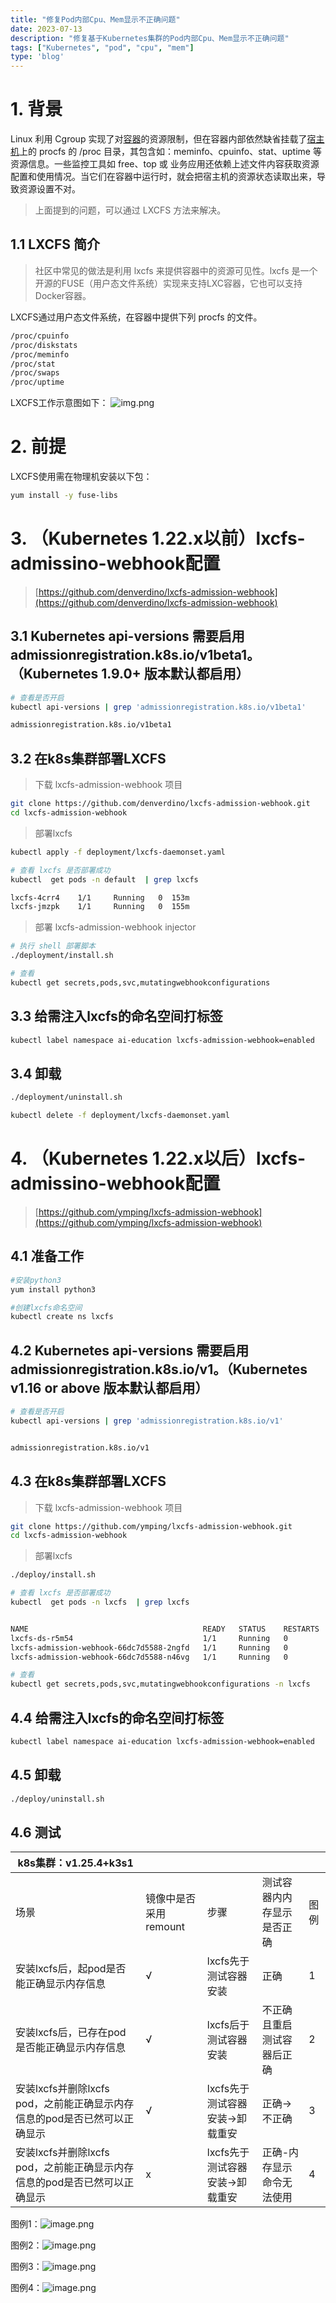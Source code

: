```yaml
---
title: "修复Pod内部Cpu、Mem显示不正确问题"
date: 2023-07-13
description: "修复基于Kubernetes集群的Pod内部Cpu、Mem显示不正确问题"
tags: ["Kubernetes", "pod", "cpu", "mem"]
type: 'blog'
---
```



# 1. 背景
Linux 利用 Cgroup 实现了对[容器](https://cloud.tencent.com/product/tke?from=10680)的资源限制，但在容器内部依然缺省挂载了[宿主机](https://cloud.tencent.com/product/cdh?from=10680)上的 procfs 的 /proc 目录，其包含如：meminfo、cpuinfo、stat、uptime 等资源信息。一些监控工具如 free、top 或 业务应用还依赖上述文件内容获取资源配置和使用情况。当它们在容器中运行时，就会把宿主机的资源状态读取出来，导致资源设置不对。
>上面提到的问题，可以通过 LXCFS 方法来解决。

## 1.1 **LXCFS 简介**
> 社区中常见的做法是利用 lxcfs 来提供容器中的资源可见性。lxcfs 是一个开源的FUSE（用户态文件系统）实现来支持LXC容器，它也可以支持Docker容器。

LXCFS通过用户态文件系统，在容器中提供下列 procfs 的文件。
```bash
/proc/cpuinfo
/proc/diskstats
/proc/meminfo
/proc/stat
/proc/swaps
/proc/uptime
```
LXCFS工作示意图如下：
![img.png](1.png)

# 2. 前提
LXCFS使用需在物理机安装以下包：
```bash
yum install -y fuse-libs
```

# 3. （Kubernetes 1.22.x以前）lxcfs-admissino-webhook配置
> [https://github.com/denverdino/lxcfs-admission-webhook](https://github.com/denverdino/lxcfs-admission-webhook)

## 3.1 Kubernetes api-versions 需要启用 admissionregistration.k8s.io/v1beta1。（Kubernetes 1.9.0+ 版本默认都启用）
```bash
# 查看是否开启
kubectl api-versions | grep 'admissionregistration.k8s.io/v1beta1'

admissionregistration.k8s.io/v1beta1
```

## 3.2 在k8s集群部署LXCFS
> 下载 lxcfs-admission-webhook 项目

```bash
git clone https://github.com/denverdino/lxcfs-admission-webhook.git
cd lxcfs-admission-webhook
```
> 部署lxcfs

```bash
kubectl apply -f deployment/lxcfs-daemonset.yaml

# 查看 lxcfs 是否部署成功
kubectl  get pods -n default  | grep lxcfs

lxcfs-4crr4    1/1     Running   0  153m
lxcfs-jmzpk    1/1     Running   0  155m
```
> 部署 lxcfs-admission-webhook injector

```bash
# 执行 shell 部署脚本
./deployment/install.sh

# 查看
kubectl get secrets,pods,svc,mutatingwebhookconfigurations
```

## 3.3 给需注入lxcfs的命名空间打标签
```bash
kubectl label namespace ai-education lxcfs-admission-webhook=enabled
```

## 3.4 卸载
```bash
./deployment/uninstall.sh

kubectl delete -f deployment/lxcfs-daemonset.yaml
```

# 4. （Kubernetes 1.22.x以后）lxcfs-admissino-webhook配置
> [https://github.com/ymping/lxcfs-admission-webhook](https://github.com/ymping/lxcfs-admission-webhook)


## 4.1 准备工作
```bash
#安装python3
yum install python3

#创建lxcfs命名空间
kubectl create ns lxcfs
```

## 4.2 Kubernetes api-versions 需要启用 admissionregistration.k8s.io/v1。（Kubernetes v1.16 or above  版本默认都启用）
```bash
# 查看是否开启
kubectl api-versions | grep 'admissionregistration.k8s.io/v1'


admissionregistration.k8s.io/v1
```

## 4.3 在k8s集群部署LXCFS
> 下载 lxcfs-admission-webhook 项目

```bash
git clone https://github.com/ymping/lxcfs-admission-webhook.git
cd lxcfs-admission-webhook
```
> 部署lxcfs

```bash
./deploy/install.sh

# 查看 lxcfs 是否部署成功
kubectl  get pods -n lxcfs  | grep lxcfs


NAME                                       READY   STATUS    RESTARTS   AGE
lxcfs-ds-r5m54                             1/1     Running   0          84m
lxcfs-admission-webhook-66dc7d5588-2ngfd   1/1     Running   0          84m
lxcfs-admission-webhook-66dc7d5588-n46vg   1/1     Running   0          84m
```
```bash
# 查看
kubectl get secrets,pods,svc,mutatingwebhookconfigurations -n lxcfs
```

## 4.4 给需注入lxcfs的命名空间打标签
```bash
kubectl label namespace ai-education lxcfs-admission-webhook=enabled
```

## 4.5 卸载
```bash
./deploy/uninstall.sh
```

## 4.6 测试
| k8s集群：v1.25.4+k3s1 |  |  |  |  |
| --- | --- | --- | --- | --- |
| 场景 | 镜像中是否采用remount | 步骤 | 测试容器内内存显示是否正确 | 图例 |
| 安装lxcfs后，起pod是否能正确显示内存信息 | √ | lxcfs先于测试容器安装 | 正确 | 1 |
| 安装lxcfs后，已存在pod是否能正确显示内存信息 | √ | lxcfs后于测试容器安装 | 不正确且重启测试容器后正确 | 2 |
| 安装lxcfs并删除lxcfs pod，之前能正确显示内存信息的pod是否已然可以正确显示 | √ | lxcfs先于测试容器安装->卸载重安 | 正确->不正确 | 3 |
| 安装lxcfs并删除lxcfs pod，之前能正确显示内存信息的pod是否已然可以正确显示 | x | lxcfs先于测试容器安装->卸载重安 | 正确-内存显示命令无法使用 | 4 |

图例1：![image.png](2.png)

图例2：![image.png](3.png)

图例3：![image.png](4.png)

图例4：![image.png](5.png)













